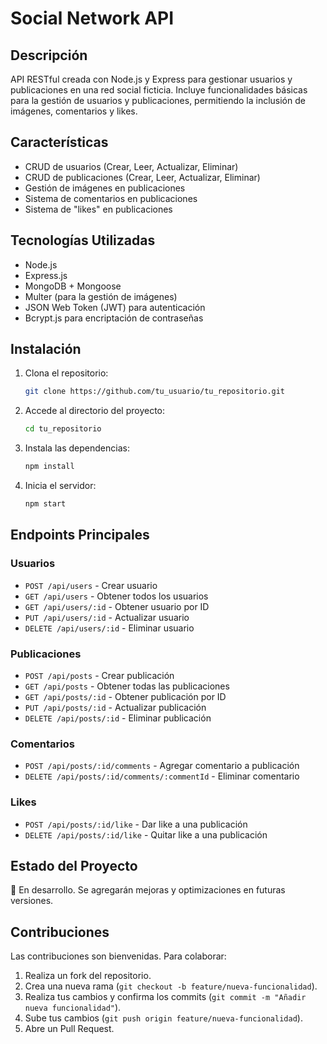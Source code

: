 # Social Network API

## Descripción
API RESTful creada con Node.js y Express para gestionar usuarios y publicaciones en una red social ficticia.
Incluye funcionalidades básicas para la gestión de usuarios y publicaciones, permitiendo la inclusión de imágenes, comentarios y likes.

## Características
- CRUD de usuarios (Crear, Leer, Actualizar, Eliminar)
- CRUD de publicaciones (Crear, Leer, Actualizar, Eliminar)
- Gestión de imágenes en publicaciones
- Sistema de comentarios en publicaciones
- Sistema de "likes" en publicaciones

## Tecnologías Utilizadas
- Node.js
- Express.js
- MongoDB + Mongoose
- Multer (para la gestión de imágenes)
- JSON Web Token (JWT) para autenticación
- Bcrypt.js para encriptación de contraseñas

## Instalación
1. Clona el repositorio:
   ```sh
   git clone https://github.com/tu_usuario/tu_repositorio.git
   ```
2. Accede al directorio del proyecto:
   ```sh
   cd tu_repositorio
   ```
3. Instala las dependencias:
   ```sh
   npm install
   ```
4. Inicia el servidor:
   ```sh
   npm start
   ```

## Endpoints Principales

### Usuarios
- `POST /api/users` - Crear usuario
- `GET /api/users` - Obtener todos los usuarios
- `GET /api/users/:id` - Obtener usuario por ID
- `PUT /api/users/:id` - Actualizar usuario
- `DELETE /api/users/:id` - Eliminar usuario

### Publicaciones
- `POST /api/posts` - Crear publicación
- `GET /api/posts` - Obtener todas las publicaciones
- `GET /api/posts/:id` - Obtener publicación por ID
- `PUT /api/posts/:id` - Actualizar publicación
- `DELETE /api/posts/:id` - Eliminar publicación

### Comentarios
- `POST /api/posts/:id/comments` - Agregar comentario a publicación
- `DELETE /api/posts/:id/comments/:commentId` - Eliminar comentario

### Likes
- `POST /api/posts/:id/like` - Dar like a una publicación
- `DELETE /api/posts/:id/like` - Quitar like a una publicación

## Estado del Proyecto
🚧 En desarrollo. Se agregarán mejoras y optimizaciones en futuras versiones.

## Contribuciones
Las contribuciones son bienvenidas. Para colaborar:
1. Realiza un fork del repositorio.
2. Crea una nueva rama (`git checkout -b feature/nueva-funcionalidad`).
3. Realiza tus cambios y confirma los commits (`git commit -m "Añadir nueva funcionalidad"`).
4. Sube tus cambios (`git push origin feature/nueva-funcionalidad`).
5. Abre un Pull Request.
